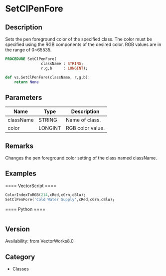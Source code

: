 # SetClPenFore

## Description
Sets the pen foreground color of the specified class. The color must be specified using the RGB components of the desired color. RGB values are in the range of 0~65535.

```pascal
PROCEDURE SetClPenFore(
				className : STRING;
				r,g,b     : LONGINT);
```

```python
def vs.SetClPenFore(className, r,g,b):
    return None
```

## Parameters
|Name|Type|Description|
|---|---|---|
|className|STRING|Name of class.|
|color|LONGINT|RGB color value.|

## Remarks
Changes the pen foreground color setting of the class named className.

## Examples
==== VectorScript ====
```pascal
ColorIndexToRGB(214,cRed,cGrn,cBlu);
SetClPenFore('Cold Water Supply',cRed,cGrn,cBlu);
```
==== Python ====
```python

```

## Version
Availability: from VectorWorks8.0

## Category
* Classes

